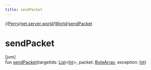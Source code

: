 ```yaml
---
title: sendPacket
---
```

//[Perry](../../../index.html)/[net.server.world](../index.html)/[World](index.html)/[sendPacket](send-packet.html)



# sendPacket



[jvm]\
fun [sendPacket](send-packet.html)(targetIds: [List](https://kotlinlang.org/api/latest/jvm/stdlib/kotlin.collections/-list/index.html)&lt;[Int](https://kotlinlang.org/api/latest/jvm/stdlib/kotlin/-int/index.html)&gt;, packet: [ByteArray](https://kotlinlang.org/api/latest/jvm/stdlib/kotlin/-byte-array/index.html), exception: [Int](https://kotlinlang.org/api/latest/jvm/stdlib/kotlin/-int/index.html))





